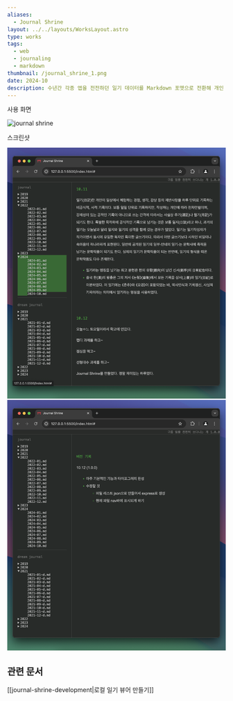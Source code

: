 ```yaml
---
aliases:
  - Journal Shrine
layout: ../../layouts/WorksLayout.astro
type: works
tags:
  - web
  - journaling
  - markdown
thumbnail: /journal_shrine_1.png
date: 2024-10
description: 수년간 각종 앱을 전전하던 일기 데이터를 Markdown 포맷으로 전환해 개인 저장소로 옮기고 전용 뷰어를 제작했습니다.
---
```

<figcaption>사용 화면</figcaption>

![journal shrine](../../assets/journal_shrine.gif)

<figcaption>스크린샷</figcaption>

![journal shrine](../../assets/journal_shrine_1.png)
![journal shrine](../../assets/journal_shrine_2.png)

## 관련 문서
[[journal-shrine-development|로컬 일기 뷰어 만들기]]